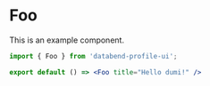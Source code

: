 # Foo

This is an example component.

```jsx
import { Foo } from 'databend-profile-ui';

export default () => <Foo title="Hello dumi!" />
```
